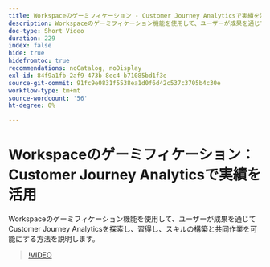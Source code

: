 ```yaml
---
title: Workspaceのゲーミフィケーション - Customer Journey Analyticsで実績を活用
description: Workspaceのゲーミフィケーション機能を使用して、ユーザーが成果を通じてCustomer Journey Analyticsを探索し、習得し、スキルの構築と共同作業を可能にする方法を説明します。
doc-type: Short Video
duration: 229
index: false
hide: true
hidefromtoc: true
recommendations: noCatalog, noDisplay
exl-id: 84f9a1fb-2af9-473b-8ec4-b71085bd1f3e
source-git-commit: 91fc9e0831f5538ea1d0f6d42c537c3705b4c30e
workflow-type: tm+mt
source-wordcount: '56'
ht-degree: 0%

---
```


# Workspaceのゲーミフィケーション：Customer Journey Analyticsで実績を活用

Workspaceのゲーミフィケーション機能を使用して、ユーザーが成果を通じてCustomer Journey Analyticsを探索し、習得し、スキルの構築と共同作業を可能にする方法を説明します。

<!-- 72_S102_3442449_228_gamifying-workspace-unlock-achievements-in-customer-journey-analytics -->
>[!VIDEO](https://video.tv.adobe.com/v/3458360/?learn=on&enablevpops=true)

